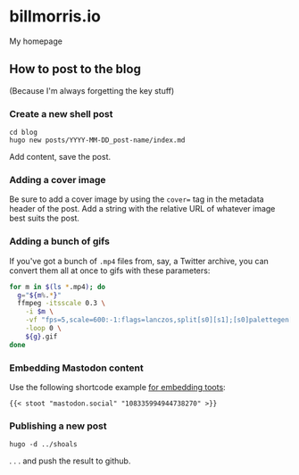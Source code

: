 # billmorris.io

My homepage

## How to post to the blog
(Because I'm always forgetting the key stuff)

### Create a new shell post
```
cd blog
hugo new posts/YYYY-MM-DD_post-name/index.md
```

Add content, save the post.

### Adding a cover image

Be sure to add a cover image by using the `cover=` tag in the metadata header of the post. Add a string with the relative URL of whatever image best suits the post.

### Adding a bunch of gifs

If you've got a bunch of `.mp4` files from, say, a Twitter archive, you can convert them all at once to gifs with these parameters:

```sh
for m in $(ls *.mp4); do
  g="${m%.*}"
  ffmpeg -itsscale 0.3 \
    -i $m \
    -vf "fps=5,scale=600:-1:flags=lanczos,split[s0][s1];[s0]palettegen[p];[s1][p]paletteuse" \
    -loop 0 \
    ${g}.gif
done
```

### Embedding Mastodon content

Use the following shortcode example [for embedding toots](https://www.brycewray.com/posts/2022/06/static-mastodon-toots-hugo/):

`{{< stoot "mastodon.social" "108335994944738270" >}}`

### Publishing a new post

```
hugo -d ../shoals
```

. . . and push the result to github.
